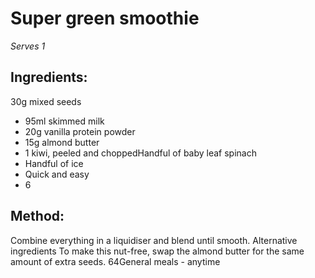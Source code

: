 
# Super green smoothie
_Serves 1_
## Ingredients:
30g mixed seeds
* 95ml skimmed milk
* 20g vanilla protein powder
* 15g almond butter
* 1 kiwi, peeled and choppedHandful of baby leaf spinach
* Handful of ice
* Quick and easy
* 6
## Method:
Combine everything in a liquidiser and blend until smooth.
Alternative ingredients 
To make this nut-free, swap the almond butter for the same 
amount of extra seeds.
64General meals - anytime

